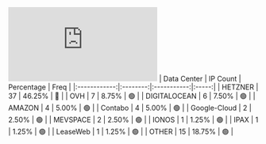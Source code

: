![Diagramm](https://github.com/obajay/StateSync-snapshots/blob/main/Projects/Dymension/1/README.md)
| Data Center | IP Count | Percentage | Freq |
|:------------:|:--------:|:-----------:|:-----:|
| HETZNER | 37 | 46.25% | 🔴 |
| OVH | 7 | 8.75% | 🟢 |
| DIGITALOCEAN | 6 | 7.50% | 🟢 |
| AMAZON | 4 | 5.00% | 🟢 |
| Contabo | 4 | 5.00% | 🟢 |
| Google-Cloud | 2 | 2.50% | 🟢 |
| MEVSPACE | 2 | 2.50% | 🟢 |
| IONOS | 1 | 1.25% | 🟢 |
| IPAX | 1 | 1.25% | 🟢 |
| LeaseWeb | 1 | 1.25% | 🟢 |
| OTHER | 15 | 18.75% | 🟢 |